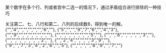 某个数字在多个行、列或者宫中二选一的情况下，通过矛盾组合进行排除的一种技巧

关注第二、七、八行和第二、八列的后续数8，得到唯一的解。
{"","4","","","","","","6",""},
{"5","","","9","7","6","","4","3"},
{"","9","","","","","","",""},
{"","","","","","","","5",""},
{"","","8","","","","","3",""},
{"","","","","","","","2",""},
{"","2","4","","","","3","9",""},
{"9","","7","3","4","2","6","","5"},
{"","","","","8","9","","7",""}
    
